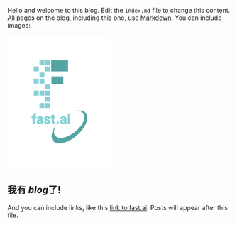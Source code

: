 Hello and welcome to this blog. Edit the `index.md` file to change this content. All pages on the blog, including this one, use [Markdown](https://guides.github.com/features/mastering-markdown/). You can include images:

![Image of fast.ai logo](images/logo.png)

## 我有 *blog*了!

And you can include links, like this [link to fast.ai](https://www.fast.ai). Posts will appear after this file. 
